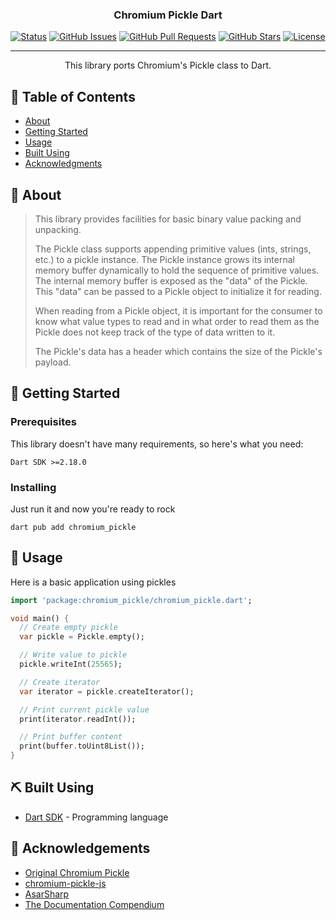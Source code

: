 <h3 align="center">Chromium Pickle Dart</h3>

<div align="center">

[![Status](https://img.shields.io/badge/status-active-success.svg)]()
[![GitHub Issues](https://img.shields.io/github/issues/Kasefuchs/chromium-pickle-dart.svg)](https://github.com/Kasefuchs/chromium-pickle-dart/issues)
[![GitHub Pull Requests](https://img.shields.io/github/issues-pr/Kasefuchs/chromium-pickle-dart.svg)](https://github.com/Kasefuchs/chromium-pickle-dart/pulls)
[![GitHub Stars](https://img.shields.io/github/stars/Kasefuchs/chromium-pickle-dart.svg)](https://github.com/Kasefuchs/chromium-pickle-dart/stargazers)
[![License](https://img.shields.io/badge/license-MIT-blue.svg)](/LICENSE)

</div>

---

<p align="center"> This library ports Chromium's Pickle class to Dart.
    <br> 
</p>

## 📝 Table of Contents

- [About](#about)
- [Getting Started](#getting_started)
- [Usage](#usage)
- [Built Using](#built_using)
- [Acknowledgments](#acknowledgement)

## 🧐 About <a name = "about"></a>

> This library provides facilities for basic binary value packing and unpacking.
>
> The Pickle class supports appending primitive values (ints, strings, etc.) to a pickle instance. The Pickle instance
> grows its internal memory buffer dynamically to hold the sequence of primitive values. The internal memory buffer is
> exposed as the "data" of the Pickle. This "data" can be passed to a Pickle object to initialize it for reading.
>
> When reading from a Pickle object, it is important for the consumer to know what value types to read and in what order
> to read them as the Pickle does not keep track of the type of data written to it.
>
> The Pickle's data has a header which contains the size of the Pickle's payload.

## 🏁 Getting Started <a name = "getting_started"></a>

### Prerequisites

This library doesn't have many requirements, so here's what you need:

```
Dart SDK >=2.18.0
```

### Installing

Just run it and now you're ready to rock

```
dart pub add chromium_pickle
```

## 🎈 Usage <a name="usage"></a>

Here is a basic application using pickles

```dart
import 'package:chromium_pickle/chromium_pickle.dart';

void main() {
  // Create empty pickle
  var pickle = Pickle.empty();

  // Write value to pickle
  pickle.writeInt(25565);

  // Create iterator
  var iterator = pickle.createIterator();

  // Print current pickle value
  print(iterator.readInt());

  // Print buffer content
  print(buffer.toUint8List());
}

```

## ⛏️ Built Using <a name = "built_using"></a>

- [Dart SDK](https://dart.dev/) - Programming language

## 🎉 Acknowledgements <a name = "acknowledgement"></a>

- [Original Chromium Pickle](https://chromium.googlesource.com/chromium/src/+/main/base/pickle.cc)
- [chromium-pickle-js](https://github.com/electron/node-chromium-pickle-js/)
- [AsarSharp](https://github.com/MWR1/asarsharp)
- [The Documentation Compendium](https://github.com/Kasefuchs/chromium-pickle-dart)